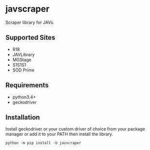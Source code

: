 # javscraper
Scraper library for JAVs.

## Supported Sites
- R18
- JAVLibrary
- MGStage
- S1S1S1
- SOD Prime

## Requirements
- python3.4+
- geckodriver

## Installation
Install geckodriver or your custom driver of choice from
your package manager or add it to your PATH then install
the library.
```commandline
python -m pip install -U javscraper
```